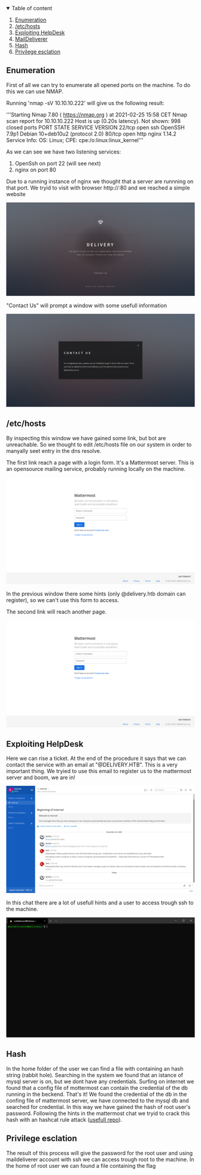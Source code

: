 <details open="open">
  <summary>Table of content</summary>
  <ol>
    <li>
      <a href="#Enumeration">Enumeration</a>
    </li>
    <li>
      <a href="#/etc/hosts">/etc/hosts</a>
    </li>
    <li>
      <a href="#Exploiting HelpDesk">Exploiting HelpDesk</a>
    </li>
    <li>
      <a href="#MailDeliverer">MailDeliverer</a>
    </li>
    <li>
      <a href="#Hash">Hash</a>
    </li>
    <li>
      <a href="#Privilege esclation">Privilege esclation</a>
    </li>
  </ol>
</details>


## Enumeration

First of all we can try to enumerate all opened ports on the machine. To do this we can use NMAP.

Running 'nmap -sV 10.10.10.222' will give us the following result:

'''Starting Nmap 7.80 ( https://nmap.org ) at 2021-02-25 15:58 CET
Nmap scan report for 10.10.10.222
Host is up (0.20s latency).
Not shown: 998 closed ports
PORT   STATE SERVICE VERSION
22/tcp open  ssh     OpenSSH 7.9p1 Debian 10+deb10u2 (protocol 2.0)
80/tcp open  http    nginx 1.14.2
Service Info: OS: Linux; CPE: cpe:/o:linux:linux_kernel'''

As we can see we have two listening services:
  1. OpenSsh on port 22 (will see next)
  2. nginx on port 80

Due to a running instance of nginx we thought that a server are runnning on that port. We tryid to visit with browser http://<machine-ip>:80 and we reached a simple website 
  
  <img src="img/web_1.png">

"Contact Us" will prompt a window with some usefull information

  <img src="img/web_2.png"> 

## /etc/hosts

By inspecting this window we have gained some link, but bot are unreachable. So we thought to edit /etc/hosts file on our system in order to manyally seet entry in the dns resolve.

The first link reach a page with a login form. It's a Mattermost server. This is an opensource mailing service, probably running locally on the machine.

<img src="img/mattermost.png"> 

In the previous window there some hints (only @delivery.htb domain can register), so we can't use this form to access.

The second link will reach another page.

<img src="img/mattermost.png"> 

## Exploiting HelpDesk
Here we can rise a ticket. At the end of the procedure it says that we can contact the service with an email at "<ticket-number>@DELIVERY.HTB". This is a very important thing.
We tryied to use this email to register us to the mattermost server and boom, we are in!
  
<img src="img/mattermost-channel.png">

In this chat there are a lot of usefull hints and a user to access trough ssh to the machine.

<img src="img/maildeliverer.png">

## Hash

In the home folder of the user we can find a file with containing an hash string (rabbit hole). Searching in the system we found that an istance of mysql server is on, but we dont have any credentials. Surfing on internet we found that a config file of mottermost can contain the credential of the db running in the beckend. That's it! We found the credential of the db in the confing file of mattermost server, we have connected to the mysql db and searched for credential. In this way we have gained the hash of root user's password. Following the hints in the mattermost chat we tryid to crack this hash with an hashcat rule attack (<a href="https://github.com/praetorian-inc/Hob0Rules">usefull repo</a>). 

## Privilege esclation

The result of this process will give the password for the root user and using maildeliverer account with ssh we can access trough root to the machine. In the home of root user we can found a file containing the flag

